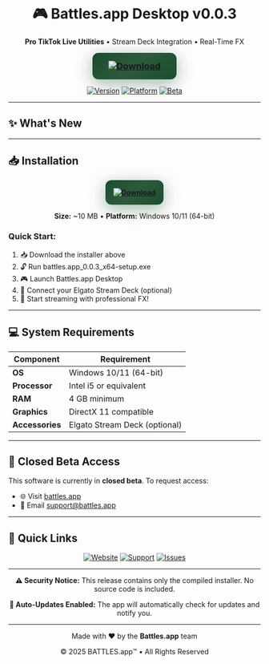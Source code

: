 <div align="center">

# 🎮 Battles.app Desktop v0.0.3

**Pro TikTok Live Utilities** • Stream Deck Integration • Real-Time FX

<a href="https://github.com/battles-app/desktop/releases/download/v0.0.3/battles.app_0.0.3_x64-setup.exe">
  <img src="https://img.shields.io/badge/⬇️_DOWNLOAD_FOR_WINDOWS-battles.app_0.0.3_x64--setup.exe-0d1117?style=for-the-badge&logo=windows&logoColor=white&labelColor=0d1117" alt="Download" style="background: linear-gradient(135deg, #1a4d2e 0%, #2d5a3d 50%, #1a4d2e 100%); border-radius: 12px; box-shadow: 0 8px 32px rgba(26, 77, 46, 0.4), 0 0 0 1px rgba(255,255,255,0.1); padding: 16px 32px; font-size: 18px; font-weight: bold; backdrop-filter: blur(10px);">
</a>

[![Version](https://img.shields.io/badge/version-0.0.3-blue?style=for-the-badge)](https://github.com/battles-app/desktop/releases)
[![Platform](https://img.shields.io/badge/platform-Windows_10/11-blueviolet?style=for-the-badge&logo=windows)](https://github.com/battles-app/desktop)
[![Beta](https://img.shields.io/badge/status-Closed_Beta-red?style=for-the-badge)](https://battles.app)

</div>

---

## ✨ What's New



---

## 📥 Installation

<div align="center">

<a href="https://github.com/battles-app/desktop/releases/download/v0.0.3/battles.app_0.0.3_x64-setup.exe">
  <img src="https://img.shields.io/badge/⬇️_DOWNLOAD_NOW-battles.app_0.0.3_x64--setup.exe-0d1117?style=for-the-badge&logo=windows&logoColor=white&labelColor=0d1117" alt="Download" style="background: linear-gradient(135deg, #1a4d2e 0%, #2d5a3d 50%, #1a4d2e 100%); border-radius: 12px; box-shadow: 0 8px 32px rgba(26, 77, 46, 0.4); padding: 16px; font-weight: bold;">
</a>

**Size:** ~10 MB • **Platform:** Windows 10/11 (64-bit)

</div>

### Quick Start:
1. 📥 Download the installer above
2. 🔓 Run battles.app_0.0.3_x64-setup.exe
3. 🎮 Launch Battles.app Desktop
4. 🔌 Connect your Elgato Stream Deck (optional)
5. 🚀 Start streaming with professional FX!

---

## 💻 System Requirements

| Component | Requirement |
|-----------|------------|
| **OS** | Windows 10/11 (64-bit) |
| **Processor** | Intel i5 or equivalent |
| **RAM** | 4 GB minimum |
| **Graphics** | DirectX 11 compatible |
| **Accessories** | Elgato Stream Deck (optional) |

---

## 🎯 Closed Beta Access

This software is currently in **closed beta**. To request access:
- 🌐 Visit [battles.app](https://battles.app)
- 📧 Email [support@battles.app](mailto:support@battles.app)

---

## 🔗 Quick Links

<div align="center">

[![Website](https://img.shields.io/badge/🌐_Website-battles.app-pink?style=for-the-badge)](https://battles.app)
[![Support](https://img.shields.io/badge/📧_Support-Email_Us-yellow?style=for-the-badge)](mailto:support@battles.app)
[![Issues](https://img.shields.io/badge/🐛_Report_Bug-GitHub_Issues-green?style=for-the-badge)](https://github.com/battles-app/desktop/issues)

</div>

---

<div align="center">

**⚠️ Security Notice:** This release contains only the compiled installer. No source code is included.

**🔐 Auto-Updates Enabled:** The app will automatically check for updates and notify you.

---

Made with ❤️ by the **Battles.app** team

© 2025 BATTLES.app™ • All Rights Reserved

</div>